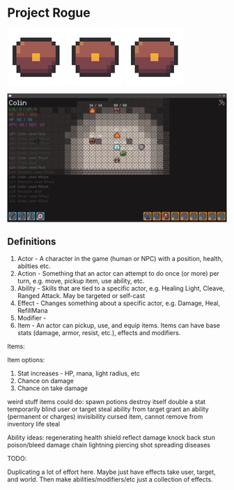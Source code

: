 # Project Rogue

![Mimic](/assets/mimic.gif) ![Mimic](/assets/mimic.gif) ![Mimic](/assets/mimic.gif)

![Screenshot](/assets/screenshot.png)

## Definitions
1. Actor - A character in the game (human or NPC) with a position, health, abilties etc.
2. Action - Something that an actor can attempt to do once (or more) per turn, e.g. move, pickup item, use ability, etc.
3. Ability - Skills that are tied to a specific actor, e.g. Healing Light, Cleave, Ranged Attack. May be targeted or self-cast
4. Effect - Changes something about a specific actor, e.g. Damage, Heal, RefillMana
5. Modifier - 
6. Item - An actor can pickup, use, and equip items. Items can have base stats (damage, armor, resist, etc.), effects and modifiers.

Items:

Item options:
1. Stat increases - HP, mana, light radius, etc
2. Chance on damage
3. Chance on take damage

weird stuff items could do:
spawn potions
destroy itself
double a stat temporarily
blind user or target
steal ability from target
grant an ability (permanent or charges)
invisibility
cursed item, cannot remove from inventory
life steal

Ability ideas:
regenerating health shield
reflect damage
knock back
stun
poison/bleed damage
chain lightning
piercing shot
spreading diseases

TODO:

Duplicating a lot of effort here. Maybe just have effects take user, target, and world.
Then make abilities/modifiers/etc just a collection of effects.